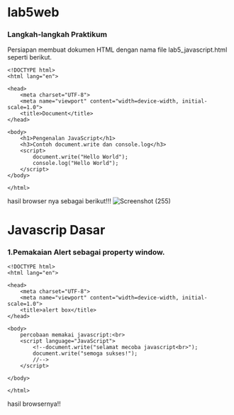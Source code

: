 # lab5web
### Langkah-langkah Praktikum 
Persiapan membuat dokumen HTML dengan nama file lab5_javascript.html seperti berikut.
```
<!DOCTYPE html>
<html lang="en">

<head>
    <meta charset="UTF-8">
    <meta name="viewport" content="width=device-width, initial-scale=1.0">
    <title>Document</title>
</head>

<body>
    <h1>Pengenalan JavaScript</h1>
    <h3>Contoh document.write dan console.log</h3>
    <script>
        document.write("Hello World");
        console.log("Hello World"); 
    </script>
</body>

</html>
```

hasil browser nya sebagai berikut!!!
![Screenshot (255)](https://github.com/user-attachments/assets/5dbe3f4b-b042-412d-acf5-92a60eb72e28)

# Javascrip Dasar 
### 1.Pemakaian Alert sebagai property window.
```
<!DOCTYPE html>
<html lang="en">

<head>
    <meta charset="UTF-8">
    <meta name="viewport" content="width=device-width, initial-scale=1.0">
    <title>alert box</title>
</head>

<body>
    percobaan memakai javascript:<br>
    <script language="JavaScript">
        <!--document.write("selamat mecoba javascript<br>");
        document.write("semoga sukses!");
        //-->
    </script>

</body>

</html>
```
hasil browsernya!!
